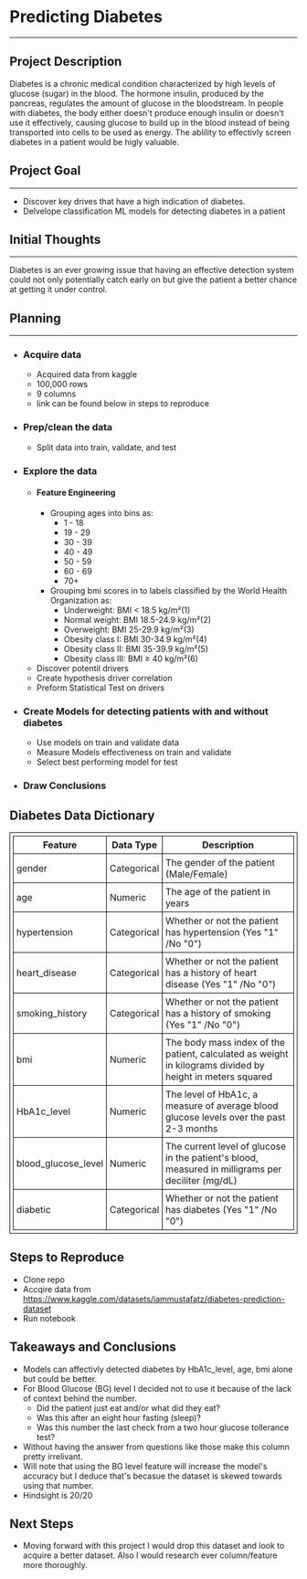 # Predicting Diabetes 

---

## Project Description

Diabetes is a chronic medical condition characterized by high levels of glucose (sugar) in the blood. The hormone insulin, produced by the pancreas, regulates the amount of glucose in the bloodstream. In people with diabetes, the body either doesn't produce enough insulin or doesn't use it effectively, causing glucose to build up in the blood instead of being transported into cells to be used as energy. The ablility to effectivly screen diabetes in a patient would be higly valuable.  



## Project Goal
--- 
- Discover key drives that have a high indication of diabetes.
- Delvelope classification ML models for detecting diabetes in a patient




## Initial Thoughts
---
Diabetes is an ever growing issue that having an effective detection system could not only potentially catch early on but give the patient a better chance at getting it under control.



## Planning
---
- ### Acquire data 
    - Acquired data from kaggle 
    - 100,000 rows
    - 9 columns
    - link can be found below in steps to reproduce
- ### Prep/clean the data 
    - Split data into train, validate, and test
- ### Explore the data
    - #### Feature Engineering
        - Grouping ages into bins as:
            - 1 - 18
            - 19 - 29
            - 30 - 39
            - 40 - 49
            - 50 - 59
            - 60 -  69
            - 70+
        - Grouping bmi scores in to labels classified by the World Health Organization as:
            - Underweight: BMI < 18.5 kg/m²(1)
            - Normal weight: BMI 18.5-24.9 kg/m²(2)
            - Overweight: BMI 25-29.9 kg/m²(3)
            - Obesity class I: BMI 30-34.9 kg/m²(4)
            - Obesity class II: BMI 35-39.9 kg/m²(5)
            - Obesity class III: BMI ≥ 40 kg/m²(6)
    - Discover potentil drivers 
    - Create hypothesis driver correlation
    - Preform Statistical Test on drivers
- ### Create Models for detecting patients with and without diabetes
    - Use models on train and validate data
    - Measure Models effectiveness on train and validate
    - Select best performing model for test
- ### Draw Conclusions 


<!DOCTYPE html>
<html>
  <head>
    <style>
      table, th, td {
        border: 1px solid black;
        padding: 5px;
      }
    </style>
  </head>
  <body>
    <h2>Diabetes Data Dictionary</h2>
    <table>
      <tr>
        <th>Feature</th>
        <th>Data Type</th>
        <th>Description</th>
      </tr>
      <tr>
        <td>gender</td>
        <td>Categorical</td>
        <td>The gender of the patient (Male/Female)</td>
      </tr>
      <tr>
        <td>age</td>
        <td>Numeric</td>
        <td>The age of the patient in years</td>
      </tr>
      <tr>
        <td>hypertension</td>
        <td>Categorical</td>
        <td>Whether or not the patient has hypertension (Yes "1" /No "0")</td>
      </tr>
      <tr>
        <td>heart_disease</td>
        <td>Categorical</td>
        <td>Whether or not the patient has a history of heart disease (Yes "1" /No "0")</td>
      </tr>
      <tr>
        <td>smoking_history</td>
        <td>Categorical</td>
        <td>Whether or not the patient has a history of smoking (Yes "1" /No "0")</td>
      </tr>
      <tr>
        <td>bmi</td>
        <td>Numeric</td>
        <td>The body mass index of the patient, calculated as weight in kilograms divided by height in meters squared</td>
      </tr>
      <tr>
        <td>HbA1c_level</td>
        <td>Numeric</td>
        <td>The level of HbA1c, a measure of average blood glucose levels over the past 2-3 months</td>
      </tr>
      <tr>
        <td>blood_glucose_level</td>
        <td>Numeric</td>
        <td>The current level of glucose in the patient's blood, measured in milligrams per deciliter (mg/dL)</td>
      </tr>
      <tr>
        <td>diabetic</td>
        <td>Categorical</td>
        <td>Whether or not the patient has diabetes (Yes "1" /No "0")</td>
      </tr>
    </table>
  </body>
</html>


## Steps to Reproduce 
- Clone repo
- Accqire data from https://www.kaggle.com/datasets/iammustafatz/diabetes-prediction-dataset
- Run notebook

## Takeaways and Conclusions
- Models can  affectivly detected diabetes by HbA1c_level, age, bmi alone but could be better.
- For Blood Glucose (BG) level I decided not to use it because of the lack of context behind the number.
    - Did the patient just eat and/or what did they eat?
    - Was this after an eight hour fasting (sleep)? 
    - Was this number the last check from a two hour glucose tollerance test? 
- Without having the  answer from questions like those make this column pretty irrelivant.
- Will note that using the BG level feature will increase the model's accuracy but I deduce that's becasue the dataset is skewed towards using that number.
- Hindsight is 20/20
## Next Steps
- Moving forward with this project I would drop this dataset and look to acquire a better dataset. Also I would research ever column/feature more thoroughly. 
 
